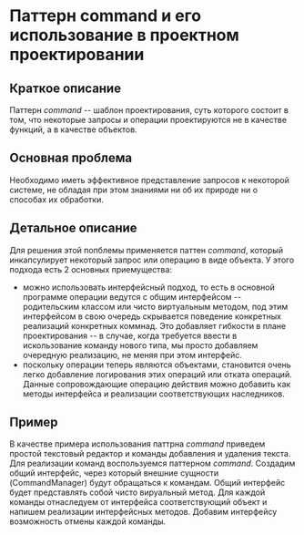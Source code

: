 # Паттерн command и его использование в проектном проектировании

## Краткое описание

Паттерн _command_ -- шаблон проектирования, суть которого состоит в том, что некоторые запросы и операции 
проектируются не в качестве функций, а в качестве объектов. 

## Основная проблема

Необходимо иметь эффективное представление запросов к некоторой системе, не обладая при этом знаниями ни об их природе ни о способах их обработки.

## Детальное описание

Для решения этой попблемы применяется паттен _command_, который инкапсулирует некоторый запрос или операцию в виде объекта.
У этого подхода есть 2 основных приемущества:
- можно использовать интерфейсный подход, то есть в основной программе операции ведутся с общим интерфейсом -- родительским классом или чисто виртуальным методом, под этим интерфейсом в свою очередь скрывается поведение конкретных реализаций конкретных коммнад. Это добавляет гибкости в плане проектирования -- в случае, когда требуется ввести в искользование команду нового типа, мы просто добавляем очередную реализацию, не меняя при этом интерфейс.
- поскольку операции теперь являются объектами, становится очень легко добавление логирования этих операций или отката операций. Данные сопровождающие операцию действия можно добавить как методы интерфейса и реализации соответствующих наследников.

## Пример

В качестве примера использования паттрна _command_ приведем простой текстовый редактор и команды добавления и удаления текста.
Для реализации команд воспользуемся паттерном _command_. Создадим общий интерфейс, через который внешние сущности 
(CommandManager) будут обращаться к командам. Общий интерфейс будет представлять собой чисто вируальный метод. Для каждой 
команды отнаследуем от интерфейса соответствующий объект и напишем реализации интерфейсных методов. Добавим интерфейсу
возможность отмены каждой команды.